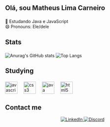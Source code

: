 <h2 align="left">Olá, sou Matheus Lima Carneiro</h2>

###

<p align="left">🌱 Estudando Java e JavaScript<br>😄 Pronouns: Ele/dele</p>

###

<h2 align="left">Stats</h2>

###
![Anurag's GitHub stats](https://github-readme-stats.vercel.app/api?username=MatheusLimaCarneiro&theme=gotham)
![Top Langs](https://github-readme-stats.vercel.app/api/top-langs/?username=MatheusLimaCarneiro&layout=compact&theme=gotham)

###

<h2 align="left">Studying</h2>

###

<div align="left">
  <img src="https://cdn.jsdelivr.net/gh/devicons/devicon/icons/javascript/javascript-original.svg" height="40" alt="javascript logo"  />
  <img width="12" />
  <img src="https://cdn.jsdelivr.net/gh/devicons/devicon/icons/css3/css3-original.svg" height="40" alt="css3 logo"  />
  <img width="12" />
  <img src="https://cdn.jsdelivr.net/gh/devicons/devicon/icons/java/java-original.svg" height="40" alt="java logo"  />
  <img width="12" />
  <img src="https://cdn.jsdelivr.net/gh/devicons/devicon/icons/html5/html5-original.svg" height="40" alt="html5 logo"  />
</div>


## Contact me

<div align="center">
  <a href="https://www.linkedin.com/in/matheus-lima-carneiro-b75579278/">
    <img src="https://img.shields.io/badge/LinkedIn-0077B5?style=for-the-badge&logo=linkedin&logoColor=white" alt="LinkedIn">
  </a>
  <a href="https://discord.com/channels/matheuslimac2/">
    <img src="https://img.shields.io/badge/Discord-7289DA?style=for-the-badge&logo=discord&logoColor=white" alt="Discord">
  </a>
</div>
